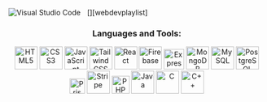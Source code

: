 <p>
  [<img align="left" alt="Visual Studio Code" src="https://i.ibb.co/Qjj7Tz6/NEED-A-COPYWRITER.png" style="padding-right:10px;" />][webdevplaylist]
</p>
<div align="center">
  
 <p align="center"> <h3>Languages and Tools:</h3></p>
 
 <!-- HTML5 -->
<img src="https://img.icons8.com/color/48/000000/html-5.png" alt="HTML5" height="45">

<!-- CSS3 -->
<img src="https://img.icons8.com/color/48/000000/css3.png" alt="CSS3" height="45">

<!-- JavaScript -->
<img src="https://img.icons8.com/color/48/000000/javascript.png" alt="JavaScript" height="45">

<!-- Tailwind CSS -->
<img src="https://img.icons8.com/color/48/000000/tailwindcss.png" alt="Tailwind CSS" height="45">

<!-- React -->
<img src="https://img.icons8.com/color/48/000000/react-native.png" alt="React" height="45">

<!-- Firebase -->
<img src="https://img.icons8.com/color/48/000000/firebase.png" alt="Firebase" height="45">

<!-- Express.js -->
<img src="https://img.icons8.com/ios/50/000000/express-js.png" alt="Express.js" height="40">

<!-- MongoDB -->
<img src="https://img.icons8.com/color/48/000000/mongodb.png" alt="MongoDB" height="45">

<!-- MySQL -->
<img src="https://img.icons8.com/color/48/000000/mysql.png" alt="MySQL" height="45">

<!-- PostgreSQL -->
<img src="https://img.icons8.com/color/48/000000/postgreesql.png" alt="PostgreSQL" height="45">

<!-- Prisma -->
<img src="https://prismalens.vercel.app/header/logo-dark.svg" alt="Prisma" height="30">

<!-- Stripe -->
<img src="https://img.icons8.com/ios-filled/50/000000/stripe.png" alt="Stripe" height="45">

<!-- PHP -->
<img src="https://img.icons8.com/officel/40/000000/php-logo.png" alt="PHP" height="35">

<!-- Java -->
<img src="https://img.icons8.com/color/48/000000/java-coffee-cup-logo.png" alt="Java" height="45">

<!-- C -->
<img src="https://img.icons8.com/color/48/000000/c-programming.png" alt="C" height="45">

<!-- C++ -->
<img src="https://img.icons8.com/color/48/000000/c-plus-plus-logo.png" alt="C++" height="45">

</div>
